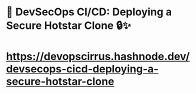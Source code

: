 # 🚀 DevSecOps CI/CD: Deploying a Secure Hotstar Clone 🔒✨

# https://devopscirrus.hashnode.dev/devsecops-cicd-deploying-a-secure-hotstar-clone

